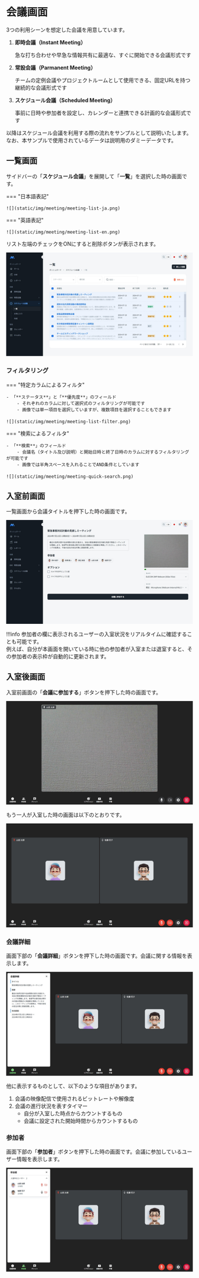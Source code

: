 # 会議画面

3つの利用シーンを想定した会議を用意しています。

1. **即時会議（Instant Meeting）**

    急な打ち合わせや早急な情報共有に最適な、すぐに開始できる会議形式です

2. **常設会議（Parmanent Meeting）**

    チームの定例会議やプロジェクトルームとして使用できる、固定URLを持つ継続的な会議形式です

3. **スケジュール会議（Scheduled Meeting）**

    事前に日時や参加者を設定し、カレンダーと連携できる計画的な会議形式です

以降はスケジュール会議を利用する際の流れをサンプルとして説明いたします。
なお、本サンプルで使用されているデータは説明用のダミーデータです。

## 一覧画面

サイドバーの「**スケジュール会議**」を展開して「**一覧**」を選択した時の画面です。

=== "日本語表記"

    ![](static/img/meeting/meeting-list-ja.png)

=== "英語表記"

    ![](static/img/meeting/meeting-list-en.png)

リスト左端のチェックをONにすると削除ボタンが表示されます。

![](static/img/meeting/meeting-selected-all.png)

### フィルタリング

=== "特定カラムによるフィルタ"

    - 「**ステータス**」と「**優先度**」のフィールド
        - それぞれのカラムに対して選択式のフィルタリングが可能です
        - 画像では単一項目を選択していますが、複数項目を選択することもできます

    ![](static/img/meeting/meeting-list-filter.png)

=== "検索によるフィルタ"

    - 「**検索**」のフィールド
        - 会議名（タイトル及び説明）と開始日時と終了日時のカラムに対するフィルタリングが可能です
        - 画像では半角スペースを入れることでAND条件としています

    ![](static/img/meeting/meeting-quick-search.png)

## 入室前画面

一覧画面から会議タイトルを押下した時の画面です。

![](static/img/meeting/meeting-prepare.png)

!!!info
    参加者の欄に表示されるユーザーの入室状況をリアルタイムに確認することも可能です。  
    例えば、自分が本画面を開いている時に他の参加者が入室または退室すると、その参加者の表示枠が自動的に更新されます。

## 入室後画面

入室前画面の「**会議に参加する**」ボタンを押下した時の画面です。

![](static/img/meeting/meeting-room.png)

もう一人が入室した時の画面は以下のとおりです。

![](static/img/meeting/meeting-room-two.png)

### 会議詳細

画面下部の「**会議詳細**」ボタンを押下した時の画面です。会議に関する情報を表示します。

![](static/img/meeting/meeting-room-detail.png)

他に表示するものとして、以下のような項目があります。

1. 会議の映像配信で使用されるビットレートや解像度
2. 会議の進行状況を表すタイマー
    - 自分が入室した時点からカウントするもの
    - 会議に設定された開始時間からカウントするもの

### 参加者

画面下部の「**参加者**」ボタンを押下した時の画面です。会議に参加しているユーザー情報を表示します。

![](static/img/meeting/meeting-room-participant.png)
